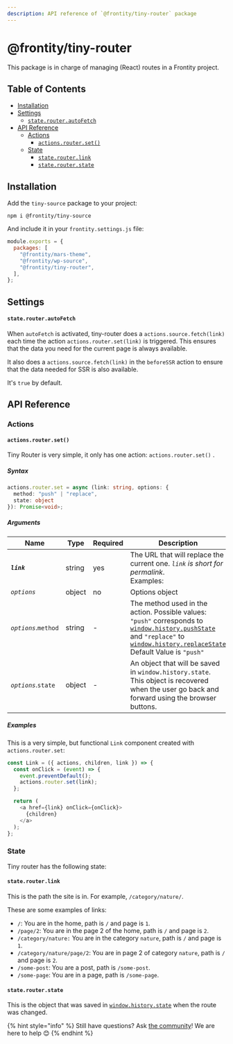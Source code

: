 ```yaml
---
description: API reference of `@frontity/tiny-router` package
---
```


# @frontity/tiny-router

This package is in charge of managing (React) routes in a Frontity project.

## Table of Contents

<!-- toc -->

- [Installation](#installation)
- [Settings](#settings)
  - [`state.router.autoFetch`](#state-router-autofetch)
- [API Reference](#api-reference)
  - [Actions](#actions)
    - [`actions.router.set()`](#actions-router-set)
  - [State](#state)
    - [`state.router.link`](#state-router-link)
    - [`state.router.state`](#state-router-state)

<!-- tocstop -->

## Installation

Add the `tiny-source` package to your project:

```text
npm i @frontity/tiny-source
```

And include it in your `frontity.settings.js` file:

```javascript
module.exports = {
  packages: [
    "@frontity/mars-theme",
    "@frontity/wp-source",
    "@frontity/tiny-router",
  ],
};
```

## Settings

#### `state.router.autoFetch`

When `autoFetch` is activated, tiny-router does a `actions.source.fetch(link)` each time the action `actions.router.set(link)` is triggered. This ensures that the data you need for the current page is always available.

It also does a `actions.source.fetch(link)` in the `beforeSSR` action to ensure that the data needed for SSR is also available.

It's `true` by default.

## API Reference

### Actions

#### `actions.router.set()`

Tiny Router is very simple, it only has one action: `actions.router.set()` .

##### Syntax

```typescript
actions.router.set = async (link: string, options: {
  method: "push" | "replace",
  state: object
}): Promise<void>;
```

##### Arguments

| Name                 | Type   | Required | Description                                                                                                                                                                                                                                                                                                                        |
| -------------------- | ------ | -------- | ---------------------------------------------------------------------------------------------------------------------------------------------------------------------------------------------------------------------------------------------------------------------------------------------------------------------------------- |
| _**`link`**_         | string | yes      | The URL that will replace the current one. _`link` is short for permalink_. <br/> Examples:                                                                                                                                                                                                                                        |
| _`options`_          | object | no       | Options object                                                                                                                                                                                                                                                                                                                     |
| _`options`_.`method` | string | -        | The method used in the action. Possible values: `"push"` corresponds to [`window.history.pushState`](https://developer.mozilla.org/en-US/docs/Web/API/History/pushState) and `"replace"` to [`window.history.replaceState`](https://developer.mozilla.org/en-US/docs/Web/API/History/replaceState) </br> Default Value is `"push"` |
| _`options`_.`state`  | object | -        | An object that will be saved in `window.history.state`. This object is recovered when the user go back and forward using the browser buttons.                                                                                                                                                                                      |

##### Examples

This is a very simple, but functional `Link` component created with `actions.router.set`:

```javascript
const Link = ({ actions, children, link }) => {
  const onClick = (event) => {
    event.preventDefault();
    actions.router.set(link);
  };

  return (
    <a href={link} onClick={onClick}>
      {children}
    </a>
  );
};
```

### State

Tiny router has the following state:

#### `state.router.link`

This is the path the site is in. For example, `/category/nature/`.

These are some examples of links:

- `/`: You are in the home, path is `/` and page is `1`.
- `/page/2`: You are in the page 2 of the home, path is `/` and page is `2`.
- `/category/nature:` You are in the category `nature`, path is `/` and page is `1`.
- `/category/nature/page/2`: You are in page 2 of category `nature`, path is `/` and page is `2`.
- `/some-post`: You are a post, path is `/some-post`.
- `/some-page`: You are in a page, path is `/some-page`.

#### `state.router.state`

This is the object that was saved in [`window.history.state`](https://developer.mozilla.org/en-US/docs/Web/API/History/state) when the route was changed.

{% hint style="info" %}
Still have questions? Ask [the community](https://community.frontity.org/)! We are here to help 😊
{% endhint %}
